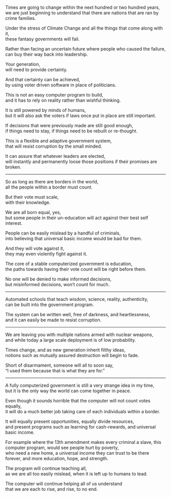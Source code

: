 Times are going to change within the next hundred or two hundred years,\
we are just beginning to understand that there are nations that are ran by crime families.

Under the stress of Climate Change and all the things that come along with it,\
these fantasy governments will fail.

Rather than facing an uncertain future where people who caused the failure,\
can buy their way back into leadership.

Your generation,\
will need to provide certainty.

And that certainty can be achieved,\
by using voter driven software in place of politicians.

This is not an easy computer program to build,\
and it has to rely on reality rather than wishful thinking.

It is still powered by minds of humans,\
but it will also ask the voters if laws once put in place are still important.

If decisions that were previously made are still good enough,\
if things need to stay, if things need to be rebuilt or re-thought.

This is a flexible and adaptive government system,\
that will resist corruption by the small minded.

It can assure that whatever leaders are elected,\
will instantly and permanently loose those positions if their promises are broken.

---

So as long as there are borders in the world,\
all the people within a border must count.

But their vote must scale,\
with their knowledge.

We are all born equal, yes,\
but some people in their un-education will act against their best self interest.

People can be easily mislead by a handful of criminals,\
into believing that universal basic income would be bad for them.

And they will vote against it,\
they may even violently fight against it.

The core of a stable computerized government is education,\
the paths towards having their vote count will be right before them.

No one will be denied to make informed decisions,\
but misinformed decisions, won’t count for much.

---

Automated schools that teach wisdom, science, reality, authenticity,\
can be built into the government program.

The system can be written well, free of darkness, and heartlessness,\
and it can easily be made to resist corruption.

---

We are leaving you with multiple nations armed with nuclear weapons,\
and while today a large scale deployment is of low probability.

Times change, and as new generation inherit filthy ideas,\
notions such as mutually assured destruction will begin to fade.

Short of disarmament, someone will all to soon say,\
“I used them because that is what they are for.”

---

A fully computerized government is still a very strange idea in my time,\
but it is the only way the world can come together in peace.

Even though it sounds horrible that the computer will not count votes equally,\
it will do a much better job taking care of each individuals within a border.

It will equally present opportunities, equally divide resources,\
and present programs such as learning for cash-rewards, and universal basic income.

For example where the 13th amendment makes every criminal a slave, this computer program, would see people hurt by poverty,\
who need a new home, a universal income they can trust to be there forever, and more education, hope, and strength.

The program will continue teaching all,\
as we are all too easily mislead, when it is left up to humans to lead.

The computer will continue helping all of us understand\
that we are each to rise, and rise, to no end.
